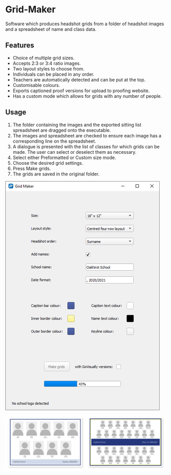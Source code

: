 # Grid-Maker

Software which produces headshot grids from a folder of headshot images and a spreadsheet of name and class data.

## Features

- Choice of multiple grid sizes.
- Accepts 2:3 or 3:4 ratio images.
- Two layout styles to choose from.
- Individuals can be placed in any order.
- Teachers are automatically detected and can be put at the top.
- Customisable colours.
- Exports captioned proof versions for upload to proofing website.
- Has a custom mode which allows for grids with any number of people.

## Usage

1. The folder containing the images and the exported sitting list spreadsheet are dragged onto the executable.
2. The images and spreadsheet are checked to ensure each image has a corresponding line on the spreadsheet.
3. A dialogue is presented with the list of classes for which grids can be made. The user can select or deselect them as necessary.
4. Select either Preformatted or Custom size mode.
5. Choose the desired grid settings.
6. Press Make grids.
7. The grids are saved in the original folder.

![gui](img/gui.png)

![examples](img/examples.png)

